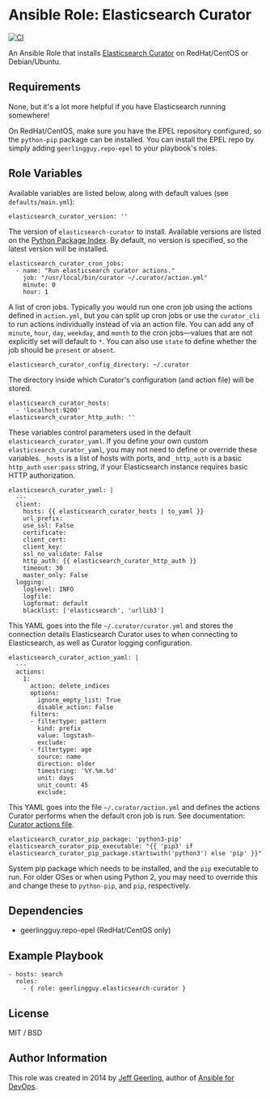 # Ansible Role: Elasticsearch Curator

[![CI](https://github.com/geerlingguy/ansible-role-elasticsearch-curator/actions/workflows/ci.yml/badge.svg)](https://github.com/geerlingguy/ansible-role-elasticsearch-curator/actions/workflows/ci.yml)

An Ansible Role that installs [Elasticsearch Curator](https://github.com/elasticsearch/curator) on RedHat/CentOS or Debian/Ubuntu.

## Requirements

None, but it's a lot more helpful if you have Elasticsearch running somewhere!

On RedHat/CentOS, make sure you have the EPEL repository configured, so the `python-pip` package can be installed. You can install the EPEL repo by simply adding `geerlingguy.repo-epel` to your playbook's roles.

## Role Variables

Available variables are listed below, along with default values (see `defaults/main.yml`):

    elasticsearch_curator_version: ''

The version of `elasticsearch-curator` to install. Available versions are listed on the [Python Package Index](https://pypi.org/project/elasticsearch-curator/). By default, no version is specified, so the latest version will be installed.

    elasticsearch_curator_cron_jobs:
      - name: "Run elasticsearch curator actions."
        job: "/usr/local/bin/curator ~/.curator/action.yml"
        minute: 0
        hour: 1

A list of cron jobs. Typically you would run one cron job using the actions defined in `action.yml`, but you can split up cron jobs or use the `curator_cli` to run actions individually instead of via an action file. You can add any of `minute`, `hour`, `day`, `weekday`, and `month` to the cron jobs—values that are not explicitly set will default to `*`. You can also use `state` to define whether the job should be `present` or `absent`.

    elasticsearch_curator_config_directory: ~/.curator

The directory inside which Curator's configuration (and action file) will be stored.

    elasticsearch_curator_hosts:
      - 'localhost:9200'
    elasticsearch_curator_http_auth: ''

These variables control parameters used in the default `elasticsearch_curator_yaml`. If you define your own custom `elasticsearch_curator_yaml`, you may not need to define or override these variables. `_hosts` is a list of hosts with ports, and `_http_auth` is a basic `http_auth` `user:pass` string, if your Elasticsearch instance requires basic HTTP authorization.

    elasticsearch_curator_yaml: |
      ---
      client:
        hosts: {{ elasticsearch_curator_hosts | to_yaml }}
        url_prefix:
        use_ssl: False
        certificate:
        client_cert:
        client_key:
        ssl_no_validate: False
        http_auth: {{ elasticsearch_curator_http_auth }}
        timeout: 30
        master_only: False
      logging:
        loglevel: INFO
        logfile:
        logformat: default
        blacklist: ['elasticsearch', 'urllib3']

This YAML goes into the file `~/.curator/curator.yml` and stores the connection details Elasticsearch Curator uses to when connecting to Elasticsearch, as well as Curator logging configuration.

    elasticsearch_curator_action_yaml: |
      ---
      actions:
        1:
          action: delete_indices
          options:
            ignore_empty_list: True
            disable_action: False
          filters:
          - filtertype: pattern
            kind: prefix
            value: logstash-
            exclude:
          - filtertype: age
            source: name
            direction: older
            timestring: '%Y.%m.%d'
            unit: days
            unit_count: 45
            exclude:

This YAML goes into the file `~/.curator/action.yml` and defines the actions Curator performs when the default cron job is run. See documentation: [Curator actions file](https://www.elastic.co/guide/en/elasticsearch/client/curator/current/actionfile.html).

    elasticsearch_curator_pip_package: 'python3-pip'
    elasticsearch_curator_pip_executable: "{{ 'pip3' if elasticsearch_curator_pip_package.startswith('python3') else 'pip' }}"

System pip package which needs to be installed, and the `pip` executable to run. For older OSes or when using Python 2, you may need to override this and change these to `python-pip`, and `pip`, respectively.

## Dependencies

  - geerlingguy.repo-epel (RedHat/CentOS only)

## Example Playbook

    - hosts: search
      roles:
        - { role: geerlingguy.elasticsearch-curator }

## License

MIT / BSD

## Author Information

This role was created in 2014 by [Jeff Geerling](https://www.jeffgeerling.com/), author of [Ansible for DevOps](https://www.ansiblefordevops.com/).
